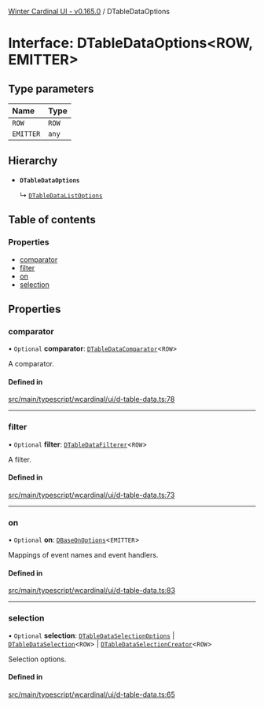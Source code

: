 [Winter Cardinal UI - v0.165.0](../index.md) / DTableDataOptions

# Interface: DTableDataOptions<ROW, EMITTER\>

## Type parameters

| Name | Type |
| :------ | :------ |
| `ROW` | `ROW` |
| `EMITTER` | `any` |

## Hierarchy

- **`DTableDataOptions`**

  ↳ [`DTableDataListOptions`](DTableDataListOptions.md)

## Table of contents

### Properties

- [comparator](DTableDataOptions.md#comparator)
- [filter](DTableDataOptions.md#filter)
- [on](DTableDataOptions.md#on)
- [selection](DTableDataOptions.md#selection)

## Properties

### comparator

• `Optional` **comparator**: [`DTableDataComparator`](../index.md#dtabledatacomparator)<`ROW`\>

A comparator.

#### Defined in

[src/main/typescript/wcardinal/ui/d-table-data.ts:78](https://github.com/winter-cardinal/winter-cardinal-ui/blob/v0.165.0/src/main/typescript/wcardinal/ui/d-table-data.ts#L78)

___

### filter

• `Optional` **filter**: [`DTableDataFilterer`](../index.md#dtabledatafilterer)<`ROW`\>

A filter.

#### Defined in

[src/main/typescript/wcardinal/ui/d-table-data.ts:73](https://github.com/winter-cardinal/winter-cardinal-ui/blob/v0.165.0/src/main/typescript/wcardinal/ui/d-table-data.ts#L73)

___

### on

• `Optional` **on**: [`DBaseOnOptions`](DBaseOnOptions.md)<`EMITTER`\>

Mappings of event names and event handlers.

#### Defined in

[src/main/typescript/wcardinal/ui/d-table-data.ts:83](https://github.com/winter-cardinal/winter-cardinal-ui/blob/v0.165.0/src/main/typescript/wcardinal/ui/d-table-data.ts#L83)

___

### selection

• `Optional` **selection**: [`DTableDataSelectionOptions`](DTableDataSelectionOptions.md) \| [`DTableDataSelection`](DTableDataSelection.md)<`ROW`\> \| [`DTableDataSelectionCreator`](../index.md#dtabledataselectioncreator)<`ROW`\>

Selection options.

#### Defined in

[src/main/typescript/wcardinal/ui/d-table-data.ts:65](https://github.com/winter-cardinal/winter-cardinal-ui/blob/v0.165.0/src/main/typescript/wcardinal/ui/d-table-data.ts#L65)
